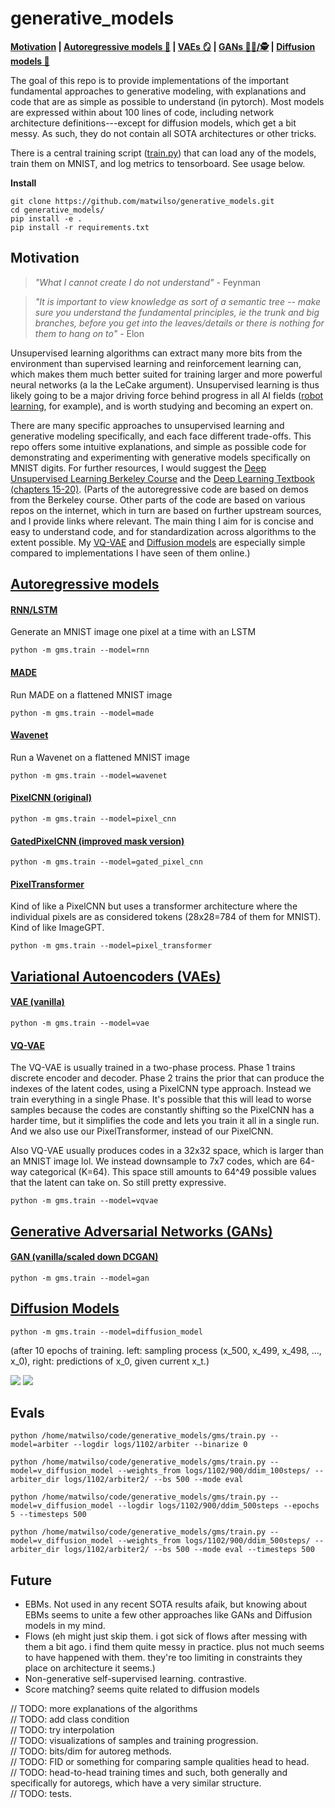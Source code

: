 # generative_models

**[Motivation](#motivation) | [Autoregressive models 📃](#autoregressive-models) | [VAEs 🪞](#variational-autoencoders-vaes) | [GANs 🧑‍🎨/🕵](#generative-adversarial-networks-gans) | [Diffusion models 🧪](#diffusion-models)**

The goal of this repo is to provide implementations of the important fundamental approaches to generative modeling, with explanations and code that are as simple as possible to understand (in pytorch).
Most models are expressed within about 100 lines of code, including network architecture definitions---except for diffusion models, which get a bit messy.
As such, they do not contain all SOTA architectures or other tricks.

There is a central training script ([train.py](./gms/train.py)) that can load any of the models, train
them on MNIST, and log metrics to tensorboard. See usage below.

**Install**
```
git clone https://github.com/matwilso/generative_models.git
cd generative_models/
pip install -e .
pip install -r requirements.txt
```

## Motivation

>*"What I cannot create I do not understand"* - Feynman

>*"It is important to view knowledge as sort of a semantic tree -- make sure you understand the fundamental principles, ie the trunk and big branches, before you get into the leaves/details or there is nothing for them to hang on to"* - Elon

Unsupervised learning algorithms can extract many more bits from the environment than supervised learning and reinforcement learning can,
which makes them much better suited for training larger and more powerful neural networks (a la the LeCake argument).
Unsupervised learning is thus likely going to be a major driving force behind progress in all AI fields ([robot learning](https://matwilso.github.io/robot-future/), for example), and is worth studying and becoming an expert on.

There are many specific approaches to unsupervised learning and generative modeling specifically, and each face different trade-offs.
This repo offers some intuitive explanations, and simple as possible code for demonstrating and experimenting with generative models specifically on MNIST digits.  For further resources, I would suggest the [Deep Unsupervised Learning Berkeley Course](https://sites.google.com/view/berkeley-cs294-158-sp20/) and the [Deep Learning Textbook (chapters 15-20)](https://www.deeplearningbook.org/).
(Parts of the autoregressive code are based on demos from the Berkeley course. Other parts of the code
are based on various repos on the internet, which in turn are based on further upstream sources, and I provide links where relevant.
The main thing I aim for is concise and easy to understand code, and for standardization across algorithms to the extent possible.
My [VQ-VAE](./gms/vaes/vqvae.py) and [Diffusion models](./gms/diffusion/diffusion.py)
are especially simple compared to implementations I have seen of them online.)

<!--
, so it is important
to understand the fundamental approaches.

, that is going to be central
to the future of the field, fundamentally because they allow us to extract more useful bits from the environment.
And the cliched quote that "What I cannot create, I do not understand".

Over the years, we have developed several ways of using neural networks to generate data. 
You can break these into various classes, and each class faces various trade-offs and are useful in various settings.

It is unclear which is ultimately the most useful.
From 2015-2018, GANs were in the lead. But now I feel like
likelihood based approaches, including autoregressive models (mostly because of Transformers) and 
VAEs/VQVAEs have pulled ahead.
But who knows what might be useful from older approaches, Flows, and other things that
are just emerging or yet to be discovered.

We decouple the implementations from complex architectures, when possible.
The complex arches are important to understand. But also they add complexity to the core ideas.
And should be treated in some isolation.
-->

## [Autoregressive models](gms/autoregs)

#### [RNN/LSTM](gms/autoregs/rnn.py)
Generate an MNIST image one pixel at a time with an LSTM
```
python -m gms.train --model=rnn
```
#### [MADE](gms/autoregs/made.py)
Run MADE on a flattened MNIST image
```
python -m gms.train --model=made
```
#### [Wavenet](gms/autoregs/wavenet.py)
Run a Wavenet on a flattened MNIST image
```
python -m gms.train --model=wavenet
```
#### [PixelCNN (original)](gms/autoregs/pixelcnn.py)
```
python -m gms.train --model=pixel_cnn
```
#### [GatedPixelCNN (improved mask version)](gms/autoregs/gatedcnn.py)
```
python -m gms.train --model=gated_pixel_cnn
```
#### [PixelTransformer](gms/autoregs/transformer.py)
Kind of like a PixelCNN but uses a transformer architecture where the individual pixels are as considered tokens (28x28=784 of them for MNIST).
Kind of like ImageGPT.
```
python -m gms.train --model=pixel_transformer
```

## [Variational Autoencoders (VAEs)](gms/vaes/)

#### [VAE (vanilla)](gms/vaes/vae.py)
```
python -m gms.train --model=vae
```
#### [VQ-VAE](gms/vaes/vqvae.py)

The VQ-VAE is usually trained in a two-phase process. Phase 1 trains discrete encoder and decoder. Phase 2 trains
the prior that can produce the indexes of the latent codes, using a PixelCNN type approach.
Instead we train everything in a single Phase.
It's possible that this will lead to worse samples because the codes are constantly shifting so the PixelCNN has a harder time, but it simplifies
the code and lets you train it all in a single run.
And we also use our PixelTransformer, instead of our PixelCNN.

Also VQ-VAE usually produces codes in a 32x32 space, which is larger than an MNIST image lol.
We instead downsample to 7x7 codes, which are 64-way categorical (K=64). This space still amounts 
to 64^49 possible values that the latent can take on. So still pretty expressive.

```
python -m gms.train --model=vqvae
```
## [Generative Adversarial Networks (GANs)](gms/gans/)

#### [GAN (vanilla/scaled down DCGAN)](gms/gans/gan.py)
```
python -m gms.train --model=gan
```

## [Diffusion Models](gms/diffusion/)

```
python -m gms.train --model=diffusion_model
```

(after 10 epochs of training. left: sampling process (x_500, x_499, x_498, ..., x_0), right: predictions of x_0, given current x_t.)

![](assets/diffusion_sample_10.gif)
![](assets/diffusion_10.gif)


## Evals

```
python /home/matwilso/code/generative_models/gms/train.py --model=arbiter --logdir logs/1102/arbiter --binarize 0

python /home/matwilso/code/generative_models/gms/train.py --model=v_diffusion_model --weights_from logs/1102/900/ddim_100steps/ --arbiter_dir logs/1102/arbiter2/ --bs 500 --mode eval

python /home/matwilso/code/generative_models/gms/train.py --model=v_diffusion_model --logdir logs/1102/900/ddim_500steps --epochs 5 --timesteps 500

python /home/matwilso/code/generative_models/gms/train.py --model=v_diffusion_model --weights_from logs/1102/900/ddim_500steps/ --arbiter_dir logs/1102/arbiter2/ --bs 500 --mode eval --timesteps 500
```


## Future
- EBMs. Not used in any recent SOTA results afaik, but knowing about EBMs seems to unite a few other approaches like GANs and Diffusion models in my mind. 
- Flows (eh might just skip them. i got sick of flows after messing with them a bit ago. i find them quite messy in practice. plus not much seems to have happened with them. they're too limiting in constraints they place on architecture it seems.)
- Non-generative self-supervised learning. contrastive.
- Score matching? seems quite related to diffusion models

// TODO: more explanations of the algorithms <br>
// TODO: add class condition <br>
// TODO: try interpolation <br>
// TODO: visualizations of samples and training progression. <br>
// TODO: bits/dim for autoreg methods.  <br>
// TODO: FID or something for comparing sample qualities head to head. <br>
// TODO: head-to-head training times and such, both generally and specifically for autoregs, which have a very similar structure. <br>
// TODO: tests. <br>
